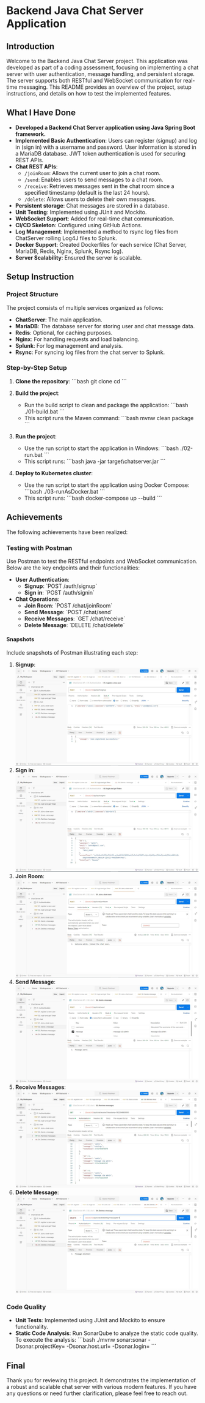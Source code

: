 
# Backend Java Chat Server Application

## Introduction
Welcome to the Backend Java Chat Server project. This application was developed as part of a coding assessment, focusing on implementing a chat server with user authentication, message handling, and persistent storage. The server supports both RESTful and WebSocket communication for real-time messaging. This README provides an overview of the project, setup instructions, and details on how to test the implemented features.

## What I Have Done
- **Developed a Backend Chat Server application using Java Spring Boot framework.**
- **Implemented Basic Authentication**: Users can register (signup) and log in (sign in) with a username and password. User information is stored in a MariaDB database. JWT token authentication is used for securing REST APIs.
- **Chat REST APIs**:
  - `/joinRoom`: Allows the current user to join a chat room.
  - `/send`: Enables users to send messages to a chat room.
  - `/receive`: Retrieves messages sent in the chat room since a specified timestamp (default is the last 24 hours).
  - `/delete`: Allows users to delete their own messages.
- **Persistent storage**: Chat messages are stored in a database.
- **Unit Testing**: Implemented using JUnit and Mockito.
- **WebSocket Support**: Added for real-time chat communication.
- **CI/CD Skeleton**: Configured using GitHub Actions.
- **Log Management**: Implemented a method to rsync log files from ChatServer rolling Log4J files to Splunk.
- **Docker Support**: Created Dockerfiles for each service (Chat Server, MariaDB, Redis, Nginx, Splunk, Rsync log).
- **Server Scalability**: Ensured the server is scalable.



## Setup Instruction

### Project Structure
The project consists of multiple services organized as follows:
- **ChatServer**: The main application.
- **MariaDB**: The database server for storing user and chat message data.
- **Redis**: Optional, for caching purposes.
- **Nginx**: For handling requests and load balancing.
- **Splunk**: For log management and analysis.
- **Rsync**: For syncing log files from the chat server to Splunk.

### Step-by-Step Setup

1. **Clone the repository**:
   \`\`\`bash
   git clone <repository-url>
   cd <repository-directory>
   \`\`\`

2. **Build the project**:
   - Run the build script to clean and package the application:
     \`\`\`bash
     ./01-build.bat
     \`\`\`
   - This script runs the Maven command:
     \`\`\`bash
     mvnw clean package
     \`\`\`

3. **Run the project**:
   - Use the run script to start the application in Windows:
     \`\`\`bash
     ./02-run.bat
     \`\`\`
   - This script runs:
     \`\`\`bash
     java -jar target\chatserver.jar
     \`\`\`

4. **Deploy to Kubernetes cluster**:
   - Use the run script to start the application using Docker Compose:
     \`\`\`bash
     ./03-runAsDocker.bat
     \`\`\`
   - This script runs:
     \`\`\`bash
     docker-compose up --build
     \`\`\`


## Achievements
The following achievements have been realized:

### Testing with Postman
Use Postman to test the RESTful endpoints and WebSocket communication. Below are the key endpoints and their functionalities:

- **User Authentication**:
  - **Signup**: \`POST /auth/signup\`
  - **Sign in**: \`POST /auth/signin\`
- **Chat Operations**:
  - **Join Room**: \`POST /chat/joinRoom\`
  - **Send Message**: \`POST /chat/send\`
  - **Receive Messages**: \`GET /chat/receive\`
  - **Delete Message**: \`DELETE /chat/delete\`

#### Snapshots
Include snapshots of Postman illustrating each step:

1. **Signup**:
   ![Signup](./docs/00-register.JPG)
2. **Sign in**:
   ![Sign in](./docs/02-login.JPG)
3. **Join Room**:
   ![Join Room](./docs/02-joinRoom.JPG)
4. **Send Message**:
   ![Send Message](./docs/03-send.JPG)
5. **Receive Messages**:
   ![Receive Messages](./docs/04-receive.JPG)
6. **Delete Message**:
   ![Delete Message](./docs/05-delete.JPG)

### Code Quality
- **Unit Tests**: Implemented using JUnit and Mockito to ensure functionality.
- **Static Code Analysis**: Run SonarQube to analyze the static code quality. To execute the analysis:
  \`\`\`bash
  ./mvnw sonar:sonar -Dsonar.projectKey=<your-project-key> -Dsonar.host.url=<your-sonar-instance> -Dsonar.login=<your-sonar-login>
  \`\`\`

## Final
Thank you for reviewing this project. It demonstrates the implementation of a robust and scalable chat server with various modern features. If you have any questions or need further clarification, please feel free to reach out.

